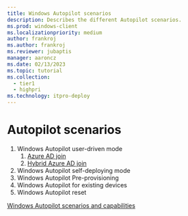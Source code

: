 ```yaml
---
title: Windows Autopilot scenarios
description: Describes the different Autopilot scenarios.
ms.prod: windows-client
ms.localizationpriority: medium
author: frankroj
ms.author: frankroj
ms.reviewer: jubaptis
manager: aaroncz
ms.date: 02/13/2023
ms.topic: tutorial
ms.collection: 
  - tier1
  - highpri
ms.technology: itpro-deploy
---
```


# Autopilot scenarios

1. Windows Autopilot user-driven mode
   1. [Azure AD join](user-driven/azure-ad-join-workflow.md)
   2. [Hybrid Azure AD join](user-driven/hybrid-azure-ad-join-workflow.md)
2. Windows Autopilot self-deploying mode
3. Windows Autopilot Pre-provisioning
4. Windows Autopilot for existing devices
5. Windows Autopilot reset

[Windows Autopilot scenarios and capabilities](/mem/autopilot/windows-autopilot-scenarios)